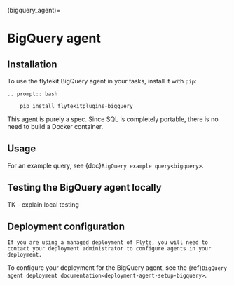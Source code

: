 (bigquery_agent)=

# BigQuery agent

## Installation

To use the flytekit BigQuery agent in your tasks, install it with `pip`:

```{eval-rst}
.. prompt:: bash

    pip install flytekitplugins-bigquery
```

This agent is purely a spec. Since SQL is completely portable, there is no need to build a Docker container.

## Usage

For an example query, see {doc}`BigQuery example query<bigquery>`.

## Testing the BigQuery agent locally

TK - explain local testing

## Deployment configuration

```{note}
If you are using a managed deployment of Flyte, you will need to contact your deployment administrator to configure agents in your deployment.
```

To configure your deployment for the BigQuery agent, see the {ref}`BigQuery agent deployment documentation<deployment-agent-setup-bigquery>`.
